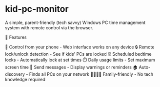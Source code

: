 # kid-pc-monitor
A simple, parent-friendly (tech savvy) Windows PC time management system with remote control via the browser.

🎯 Features

📱 Control from your phone - Web interface works on any device
🔒 Remote lock/unlock detection - See if kids' PCs are locked
⏰ Scheduled bedtime locks - Automatically lock at set times
⏱️ Daily usage limits - Set maximum screen time
💬 Send messages - Display warnings or reminders
🏠 Auto-discovery - Finds all PCs on your network
👨‍👩‍👧‍👦 Family-friendly - No tech knowledge required
